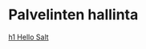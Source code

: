 <h1>Palvelinten hallinta</h1>
<a href="https://github.com/miljonka/Palvelinten-hallinta/wiki/h1-Hello-Salt"> h1 Hello Salt </a>
